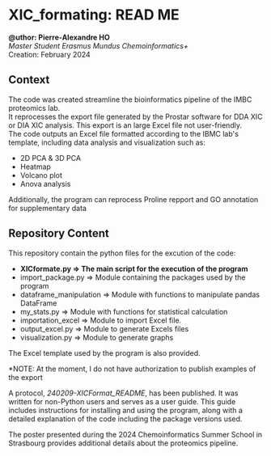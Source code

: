 # XIC_formating: READ ME

**@uthor: Pierre-Alexandre HO**  
*Master Student Erasmus Mundus Chemoinformatics+*  
Creation: February 2024

## Context

The code was created  streamline the bioinformatics pipeline of the IMBC proteomics lab.  
It reprocesses the export file generated by the Prostar software for DDA XIC or DIA XIC analysis. This export is an large Excel file not user-friendly.  
The code outputs an Excel file formatted according to the IBMC lab's template, including data analysis and visualization such as:
- 2D PCA & 3D PCA
- Heatmap
- Volcano plot
- Anova analysis

Additionally, the program can reprocess Proline repport and GO annotation for supplementary data

  ## Repository Content

  This repository contain the python files for the excution of the code:  
  -  **XICformate.py => The main script for the execution of the program**
  -  import_package.py => Module containing the packages used by the program
  -  dataframe_manipulation => Module with functions to manipulate pandas DataFrame
  -  my_stats.py => Module with functions for statistical calculation
  -  importation_excel => Module to import Excel file.
  -  output_excel.py => Module to generate Excels files
  -  visualization.py => Module to generate graphs

The Excel template used by the program is also provided.

*NOTE: At the moment, I do not have authorization to publish examples of the export

A protocol, *240209-XICFormat_README*, has been published. It was written for non-Python users and serves as a user guide.
This guide includes instructions for installing and using the program, along with a detailed explanation of the code including the package versions used.

The poster presented during the 2024 Chemoinformatics Summer School in Strasbourg provides additional details about the proteomics pipeline.
